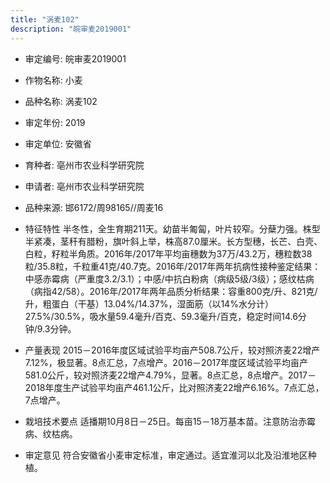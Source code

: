 ```yaml
---
title: "涡麦102"
description: "皖审麦2019001"
---
```

* 审定编号:  皖审麦2019001

*  作物名称:  小麦

*  品种名称:  涡麦102

*  审定年份:  2019

*  审定单位:  安徽省

* 育种者:  亳州市农业科学研究院

*  申请者:  亳州市农业科学研究院

*  品种来源:  邯6172/周98165//周麦16

*  特征特性
半冬性，全生育期211天。幼苗半匍匐，叶片较窄。分蘖力强。株型半紧凑，茎秆有腊粉，旗叶斜上举，株高87.0厘米。长方型穗，长芒、白壳、白粒，籽粒半角质。2016年/2017年平均亩穗数为37万/43.2万，穗粒数38粒/35.8粒，千粒重41克/40.7克。2016年/2017年两年抗病性接种鉴定结果：中感赤霉病（严重度3.2/3.1）；中感/中抗白粉病（病级5级/3级）；感纹枯病（病指42/58）。2016年/2017年两年品质分析结果：容重800克/升、821克/升，粗蛋白（干基）13.04%/14.37%，湿面筋（以14%水分计）27.5%/30.5%，吸水量59.4毫升/百克、59.3毫升/百克，稳定时间14.6分钟/9.3分钟。

*  产量表现
2015－2016年度区域试验平均亩产508.7公斤，较对照济麦22增产7.12%，极显著。8点汇总，7点增产。2016－2017年度区域试验平均亩产581.0公斤，较对照济麦22增产4.79%，显著。8点汇总，8点增产。2017－2018年度生产试验平均亩产461.1公斤，比对照济麦22增产6.16%。7点汇总，7点增产。

*  栽培技术要点
适播期10月8日－25日。每亩15－18万基本苗。注意防治赤霉病、纹枯病。

*  审定意见
符合安徽省小麦审定标准，审定通过。适宜淮河以北及沿淮地区种植。
